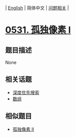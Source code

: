 
| [English](README_EN.md) | 简体中文 | [问题相关](QUESTION.md) |
# [0531. 孤独像素 I](https://leetcode-cn.com/problems/lonely-pixel-i/)
## 题目描述
None
## 相关话题
- [深度优先搜索](https://leetcode-cn.com/tag/depth-first-search)
- [数组](https://leetcode-cn.com/tag/array)
## 相似题目
- [孤独像素 II](../0533/README.md)
